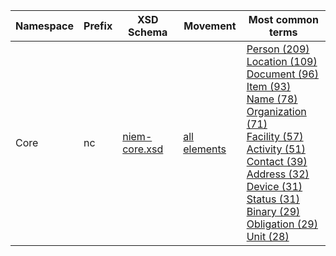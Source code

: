 | Namespace | Prefix | XSD Schema | Movement | Most common terms |
| --- | --- | --- | --- | --- |
| Core | nc | <a href="http://release.niem.gov/niem/niem-core/4.0/niem-core.xsd">niem-core.xsd</a> | <a href="https://beta.movement.niem.gov/#/results?q=*&selectedFacets=domain:%22Core%22">all elements</a> | <a href="https://beta.movement.niem.gov/#/results?q=Person&selectedFacets=domain:%22Core%22">Person (209)</a><br><a href="https://beta.movement.niem.gov/#/results?q=Location&selectedFacets=domain:%22Core%22">Location (109)</a><br><a href="https://beta.movement.niem.gov/#/results?q=Document&selectedFacets=domain:%22Core%22">Document (96)</a><br><a href="https://beta.movement.niem.gov/#/results?q=Item&selectedFacets=domain:%22Core%22">Item (93)</a><br><a href="https://beta.movement.niem.gov/#/results?q=Name&selectedFacets=domain:%22Core%22">Name (78)</a><br><a href="https://beta.movement.niem.gov/#/results?q=Organization&selectedFacets=domain:%22Core%22">Organization (71)</a><br><a href="https://beta.movement.niem.gov/#/results?q=Facility&selectedFacets=domain:%22Core%22">Facility (57)</a><br><a href="https://beta.movement.niem.gov/#/results?q=Activity&selectedFacets=domain:%22Core%22">Activity (51)</a><br><a href="https://beta.movement.niem.gov/#/results?q=Contact&selectedFacets=domain:%22Core%22">Contact (39)</a><br><a href="https://beta.movement.niem.gov/#/results?q=Address&selectedFacets=domain:%22Core%22">Address (32)</a><br><a href="https://beta.movement.niem.gov/#/results?q=Device&selectedFacets=domain:%22Core%22">Device (31)</a><br><a href="https://beta.movement.niem.gov/#/results?q=Status&selectedFacets=domain:%22Core%22">Status (31)</a><br><a href="https://beta.movement.niem.gov/#/results?q=Binary&selectedFacets=domain:%22Core%22">Binary (29)</a><br><a href="https://beta.movement.niem.gov/#/results?q=Obligation&selectedFacets=domain:%22Core%22">Obligation (29)</a><br><a href="https://beta.movement.niem.gov/#/results?q=Unit&selectedFacets=domain:%22Core%22">Unit (28)</a> |
